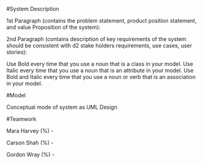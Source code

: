 #System Description

1st Paragraph (contains the problem statement, product position statement, and value Proposition of the system):

2nd Paragraph (contains description of key requirements of the system should be consistent with d2 stake holders requirements, use cases, user stories):

Use Bold every time that you use a noun that is a class in your model. Use Italic every time that you use a noun that is an attribute in your model. Use Bold and Italic every time that you use a noun or verb that is an association in your model. 

#Model

Conceptual mode of system as UML Design

#Teamwork

Mara Harvey (%) -

Carson Shah (%) - 

Gordon Wray (%) -
